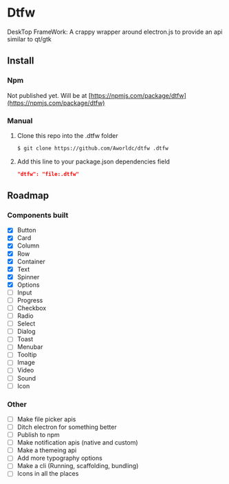 # Dtfw
DeskTop FrameWork: A crappy wrapper around electron.js to provide an api similar to qt/gtk

## Install
### Npm
Not published yet. Will be at [https://npmjs.com/package/dtfw](https://npmjs.com/package/dtfw)
### Manual
1. Clone this repo into the .dtfw folder
   ```bash
   $ git clone https://github.com/Aworldc/dtfw .dtfw
   ```
2. Add this line to your package.json dependencies field
   ```json
   "dtfw": "file:.dtfw"
   ```

## Roadmap
### Components built
- [x] Button
- [x] Card
- [x] Column
- [x] Row
- [x] Container
- [x] Text
- [x] Spinner
- [x] Options
- [ ] Input
- [ ] Progress
- [ ] Checkbox
- [ ] Radio
- [ ] Select
- [ ] Dialog
- [ ] Toast
- [ ] Menubar
- [ ] Tooltip
- [ ] Image
- [ ] Video
- [ ] Sound
- [ ] Icon
### Other
- [ ] Make file picker apis
- [ ] Ditch electron for something better
- [ ] Publish to npm
- [ ] Make notification apis (native and custom)
- [ ] Make a themeing api
- [ ] Add more typography options
- [ ] Make a cli (Running, scaffolding, bundling)
- [ ] Icons in all the places
